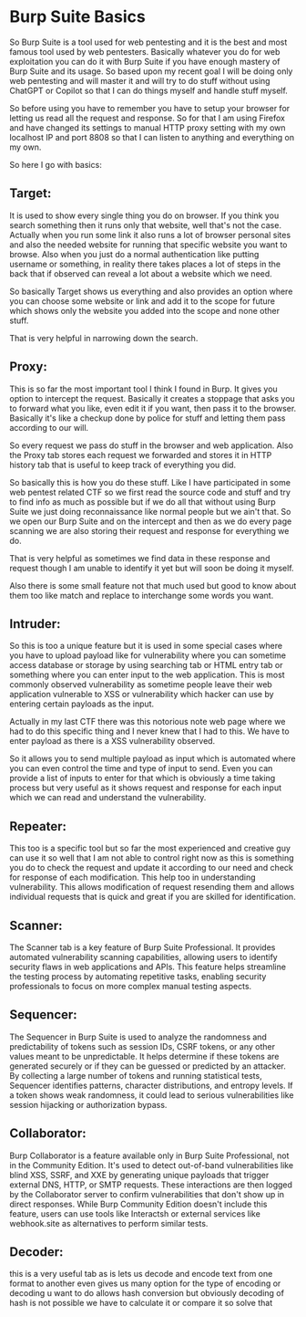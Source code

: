 # Burp Suite Basics

So Burp Suite is a tool used for web pentesting and it is the best and most famous tool used by web pentesters. Basically whatever you do for web exploitation you can do it with Burp Suite if you have enough mastery of Burp Suite and its usage. So based upon my recent goal I will be doing only web pentesting and will master it and will try to do stuff without using ChatGPT or Copilot so that I can do things myself and handle stuff myself.

So before using you have to remember you have to setup your browser for letting us read all the request and response. So for that I am using Firefox and have changed its settings to manual HTTP proxy setting with my own localhost IP and port 8808 so that I can listen to anything and everything on my own.

So here I go with basics:

## Target:
It is used to show every single thing you do on browser. If you think you search something then it runs only that website, well that's not the case. Actually when you run some link it also runs a lot of browser personal sites and also the needed website for running that specific website you want to browse. Also when you just do a normal authentication like putting username or something, in reality there takes places a lot of steps in the back that if observed can reveal a lot about a website which we need.

So basically Target shows us everything and also provides an option where you can choose some website or link and add it to the scope for future which shows only the website you added into the scope and none other stuff.

That is very helpful in narrowing down the search.

## Proxy:
This is so far the most important tool I think I found in Burp. It gives you option to intercept the request. Basically it creates a stoppage that asks you to forward what you like, even edit it if you want, then pass it to the browser. Basically it's like a checkup done by police for stuff and letting them pass according to our will.

So every request we pass do stuff in the browser and web application. Also the Proxy tab stores each request we forwarded and stores it in HTTP history tab that is useful to keep track of everything you did.

So basically this is how you do these stuff. Like I have participated in some web pentest related CTF so we first read the source code and stuff and try to find info as much as possible but if we do all that without using Burp Suite we just doing reconnaissance like normal people but we ain't that. So we open our Burp Suite and on the intercept and then as we do every page scanning we are also storing their request and response for everything we do.

That is very helpful as sometimes we find data in these response and request though I am unable to identify it yet but will soon be doing it myself.

Also there is some small feature not that much used but good to know about them too like match and replace to interchange some words you want.

## Intruder:
So this is too a unique feature but it is used in some special cases where you have to upload payload like for vulnerability where you can sometime access database or storage by using searching tab or HTML entry tab or something where you can enter input to the web application. This is most commonly observed vulnerability as sometime people leave their web application vulnerable to XSS or vulnerability which hacker can use by entering certain payloads as the input.

Actually in my last CTF there was this notorious note web page where we had to do this specific thing and I never knew that I had to this. We have to enter payload as there is a XSS vulnerability observed.

So it allows you to send multiple payload as input which is automated where you can even control the time and type of input to send. Even you can provide a list of inputs to enter for that which is obviously a time taking process but very useful as it shows request and response for each input which we can read and understand the vulnerability.

## Repeater:
This too is a specific tool but so far the most experienced and creative guy can use it so well that I am not able to control right now as this is something you do to check the request and update it according to our need and check for response of each modification. This help too in understanding vulnerability. This allows modification of request resending them and allows individual requests that is quick and great if you are skilled for identification.

## Scanner:
The Scanner tab is a key feature of Burp Suite Professional. It provides automated vulnerability scanning capabilities, allowing users to identify security flaws in web applications and APIs. This feature helps streamline the testing process by automating repetitive tasks, enabling security professionals to focus on more complex manual testing aspects.

## Sequencer:
The Sequencer in Burp Suite is used to analyze the randomness and predictability of tokens such as session IDs, CSRF tokens, or any other values meant to be unpredictable. It helps determine if these tokens are generated securely or if they can be guessed or predicted by an attacker. By collecting a large number of tokens and running statistical tests, Sequencer identifies patterns, character distributions, and entropy levels. If a token shows weak randomness, it could lead to serious vulnerabilities like session hijacking or authorization bypass.

## Collaborator:
Burp Collaborator is a feature available only in Burp Suite Professional, not in the Community Edition. It's used to detect out-of-band vulnerabilities like blind XSS, SSRF, and XXE by generating unique payloads that trigger external DNS, HTTP, or SMTP requests. These interactions are then logged by the Collaborator server to confirm vulnerabilities that don't show up in direct responses. While Burp Community Edition doesn't include this feature, users can use tools like Interactsh or external services like webhook.site as alternatives to perform similar tests.

## Decoder:
this is a very useful tab as is lets us decode and encode text from one format to another even gives us many option for the type of encoding or decoding u want to do 
allows hash conversion but obviously decoding of hash is not possible we have to calculate it or compare it so solve that 

